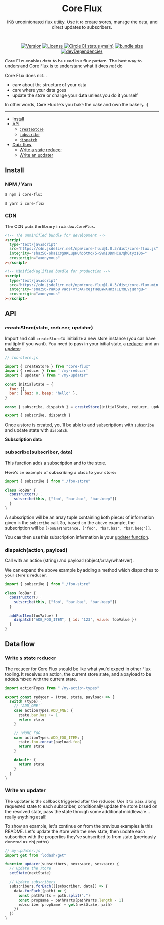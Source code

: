 <h1 align="center">Core Flux</h1>
<p align="center">1KB unopinionated flux utility. Use it to create stores, manage the data, and direct updates to subscribers.</p>
<br>
<p align="center">
  <a href="https://www.npmjs.com/package/core-flux"><img src="https://img.shields.io/npm/v/core-flux.svg?sanitize=true" alt="Version"></a>
  <a href="https://www.npmjs.com/package/core-flux"><img src="https://img.shields.io/npm/l/core-flux.svg?sanitize=true" alt="License"></a>
  <a href="https://www.npmjs.com/package/core-flux"><img src="https://badgen.net/circleci/github/geotrev/core-flux/main" alt="Circle CI status (main)" /></a>
  <a href="https://www.npmjs.com/package/core-flux"><img src="https://badgen.net/bundlephobia/minzip/core-flux" alt="bundle size" /></a>
  <a href="https://www.npmjs.com/package/core-flux"><img src="https://badgen.net/david/dev/geotrev/core-flux" alt="devDependencies" /></a>
</p>

Core Flux enables data to be used in a flux pattern. The best way to understand Core Flux is to understand what it does _not_ do.

Core Flux does not...

- care about the structure of your data
- care where your data goes
- update the store or change your data unless you do it yourself

In other words, Core Flux lets you bake the cake and own the bakery. :)

---

- [Install](#install)
- [API](#api)
  - [`createStore`](#createstore)
  - [`subscribe`](#subscribe)
  - [`dispatch`](#dispatch)
- [Data flow](#data-flow)
  - [Write a state reducer](#write-a-state-reducer)
  - [Write an updater](#write-an-updater)

## Install

### NPM / Yarn

```sh
$ npm i core-flux
```

```sh
$ yarn i core-flux
```

### CDN

The CDN puts the library in `window.CoreFlux`.

```html
<!-- The unminified bundle for development -->
<script
  type="text/javascript"
  src="https://cdn.jsdelivr.net/npm/core-flux@1.0.3/dist/core-flux.js"
  integrity="sha256-okaIC9g9KLupHUhpbtMq/5+SwmIUDnHCu/qhGtyz10o="
  crossorigin="anonymous"
></script>

<!-- Minified/uglified bundle for production -->
<script
  type="text/javascript"
  src="https://cdn.jsdelivr.net/npm/core-flux@1.0.3/dist/core-flux.min.js"
  integrity="sha256-PaK68Tvaos+vf3AXFxejfHeBNwAHkzlCLYdLVjQdrgQ="
  crossorigin="anonymous"
></script>
```

## API

### createStore(state, reducer, updater)

Import and call `createStore` to initialize a new store instance (you can have multiple if you want). You need to pass in your initial state, a [reducer](#write-a-state-reducer), and an [updater](#write-an-updater).

```js
// foo-store.js

import { createStore } from "core-flux"
import { reducer } from "./my-reducer"
import { updater } from "./my-updater"

const initialState = {
  foo: [],
  bar: { baz: 0, beep: "hello" },
}

const { subscribe, dispatch } = createStore(initialState, reducer, updater)

export { subscribe, dispatch }
```

Once a store is created, you'll be able to add subscriptions with `subscribe` and update state with `dispatch`.

**Subscription data**

### subscribe(subscriber, data)

This function adds a subscription and to the store.

Here's an example of subscribing a class to your store:

```js
import { subscribe } from "./foo-store"

class FooBar {
  constructor() {
    subscribe(this, ["foo", "bar.baz", "bar.beep"])
  }
}
```

A subscription will be an array tuple containing both pieces of information given in the `subscribe` call. So, based on the above example, the subscription will be `[FooBarInstance, ["foo", "bar.baz", "bar.beep"]]`.

You can then use this subscription information in your [updater function](#write-an-updater).

### dispatch(action, payload)

Call with an action (string) and payload (object/array/whatever).

We can expand the above example by adding a method which dispatches to your store's reducer.

```js
import { subscribe } from "./foo-store"

class FooBar {
  constructor() {
    subscribe(this, ["foo", "bar.baz", "bar.beep"])
  }

  addFooItem(fooValue) {
    dispatch("ADD_FOO_ITEM", { id: "123", value: fooValue })
  }
}
```

## Data flow

### Write a state reducer

The reducer for Core Flux should be like what you'd expect in other Flux tooling. It receives an action, the current store state, and a payload to be added/mixed with the current state.

```js
import actionTypes from "./my-action-types"

export const reducer = (type, state, payload) => {
  switch (type) {
    // 'ADD_ONE'
    case actionTypes.ADD_ONE: {
      state.bar.baz += 1
      return state
    }

    // 'MORE_FOO'
    case actionTypes.ADD_FOO_ITEM: {
      state.foo.concat(payload.foo)
      return state
    }

    default: {
      return state
    }
  }
}
```

### Write an updater

The updater is the callback triggered after the reducer. Use it to pass along requested state to each subscriber, conditionally update the store based on the resolved state, pass the state through some additional middleware... really anything at all!

To show an example, let's continue on from the previous examples in this README. Let's update the store with the new state, then update each subscriber with the properties they've subscribed to from state (previously denoted as obj paths).

```js
// my-updater.js
import get from "lodash/get"

function updater(subscribers, nextState, setState) {
  // Update the store
  setState(nextState)

  // Update subscribers
  subscribers.forEach(([subscriber, data]) => {
    data.forEach((path) => {
      const pathParts = path.split(".")
      const propName = pathParts[pathParts.length - 1]
      subscriber[propName] = get(nextState, path)
    })
  })
}
```
